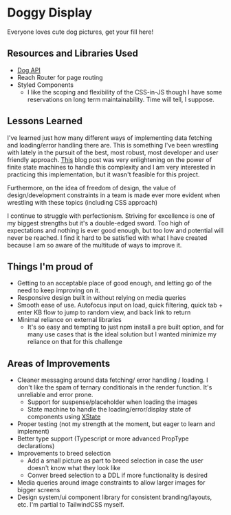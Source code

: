 # Doggy Display

Everyone loves cute dog pictures, get your fill here!

## Resources and Libraries Used

- [Dog API](https://dog.ceo/dog-api/)
- Reach Router for page routing
- Styled Components
  - I like the scoping and flexibility of the CSS-in-JS though I have some reservations on long term maintainability. Time will tell, I suppose.

## Lessons Learned

I've learned just how many different ways of implementing data fetching and loading/error handling there are.
This is something I've been wrestling with lately in the pursuit of the best, most robust, most developer and user friendly approach.
[This](https://mastery.games/post/state-machines-in-react/) blog post was very enlightening on the power of finite state machines to handle this complexity and I am very interested in practicing this implementation, but it wasn't feasible for this project.

Furthermore, on the idea of freedom of design, the value of design/development constraints in a team is made ever more evident when wrestling with these topics (including CSS approach)

I continue to struggle with perfectionism. Striving for excellence is one of my biggest strengths but it's a double-edged sword. Too high of expectations and nothing is ever good enough, but too low and potential will never be reached. I find it hard to be satisfied with what I have created because I am so aware of the multitude of ways to improve it.

## Things I'm proud of

- Getting to an acceptable place of good enough, and letting go of the need to keep improving on it.
- Responsive design built in without relying on media queries
- Smooth ease of use. Autofocus input on load, quick filtering, quick tab + enter KB flow to jump to random view, and back link to return
- Minimal reliance on external libraries
  - It's so easy and tempting to just npm install a pre built option, and for many use cases that is the ideal solution but I wanted minimize my reliance on that for this challenge

## Areas of Improvements

- Cleaner messaging around data fetching/ error handling / loading. I don't like the spam of ternary conditionals in the render function. It's unreliable and error prone.
  - Support for suspense/placeholder when loading the images
  - State machine to handle the loading/error/display state of components using [XState](https://xstate.js.org/)
- Proper testing (not my strength at the moment, but eager to learn and implement)
- Better type support (Typescript or more advanced PropType declarations)
- Improvements to breed selection
  - Add a small picture as part to breed selection in case the user doesn't know what they look like
  - Conver breed selection to a DDL if more functionality is desired
- Media queries around image constraints to allow larger images for bigger screens
- Design system/ui component library for consistent branding/layouts, etc. I'm partial to TailwindCSS myself.
